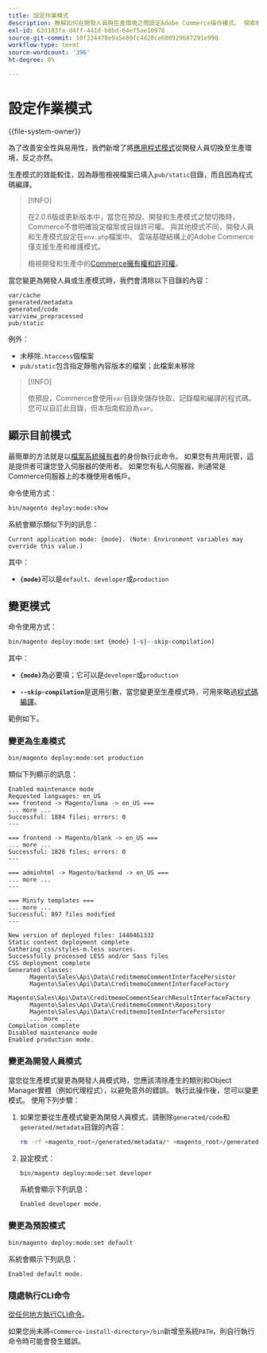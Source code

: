 ```yaml
---
title: 設定作業模式
description: 瞭解如何在開發人員與生產環境之間設定Adobe Commerce操作模式。 探索模式切換命令和安全性影響。
exl-id: 62d183fa-d4ff-441d-b8bd-64ef5ae10978
source-git-commit: 10f324478e9a5e80fc4d28ce680929687291e990
workflow-type: tm+mt
source-wordcount: '396'
ht-degree: 0%

---
```


# 設定作業模式

{{file-system-owner}}

為了改善安全性與易用性，我們新增了將[應用程式模式](../bootstrap/application-modes.md)從開發人員切換至生產環境，反之亦然。

生產模式的效能較佳，因為靜態檢視檔案已填入`pub/static`目錄，而且因為程式碼編譯。

>[!INFO]
>
>在2.0.6版或更新版本中，當您在預設、開發和生產模式之間切換時，Commerce不會明確設定檔案或目錄許可權。 與其他模式不同，開發人員和生產模式設定在`env.php`檔案中。 雲端基礎結構上的Adobe Commerce僅支援生產和維護模式。
>
>檢視開發和生產中的[Commerce擁有權和許可權](../deployment/file-system-permissions.md)。

當您變更為開發人員或生產模式時，我們會清除以下目錄的內容：

```
var/cache
generated/metadata
generated/code
var/view_preprocessed
pub/static
```

例外：

- 未移除`.htaccess`個檔案
- `pub/static`包含指定靜態內容版本的檔案；此檔案未移除

>[!INFO]
>
>依預設，Commerce會使用`var`目錄來儲存快取、記錄檔和編譯的程式碼。 您可以自訂此目錄，但本指南假設為`var`。

## 顯示目前模式

最簡單的方法就是以[檔案系統擁有者](../../installation/prerequisites/file-system/overview.md)的身份執行此命令。 如果您有共用託管，這是提供者可讓您登入伺服器的使用者。 如果您有私人伺服器，則通常是Commerce伺服器上的本機使用者帳戶。

命令使用方式：

```bash
bin/magento deploy:mode:show
```

系統會顯示類似下列的訊息：

```
Current application mode: {mode}. (Note: Environment variables may override this value.)
```

其中：

- **`{mode}`**&#x200B;可以是`default`、`developer`或`production`

## 變更模式

命令使用方式：

```bash
bin/magento deploy:mode:set {mode} [-s|--skip-compilation]
```

其中：

- **`{mode}`**&#x200B;為必要項；它可以是`developer`或`production`

- **`--skip-compilation`**&#x200B;是選用引數，當您變更至生產模式時，可用來略過[程式碼編譯](../cli/code-compiler.md)。

範例如下。

### 變更為生產模式

```bash
bin/magento deploy:mode:set production
```

類似下列顯示的訊息：

```
Enabled maintenance mode
Requested languages: en_US
=== frontend -> Magento/luma -> en_US ===
... more ...
Successful: 1884 files; errors: 0
---

=== frontend -> Magento/blank -> en_US ===
... more ...
Successful: 1828 files; errors: 0
---

=== adminhtml -> Magento/backend -> en_US ===
... more ...
---

=== Minify templates ===
... more ...
Successful: 897 files modified
---

New version of deployed files: 1440461332
Static content deployment complete
Gathering css/styles-m.less sources.
Successfully processed LESS and/or Sass files
CSS deployment complete
Generated classes:
      Magento\Sales\Api\Data\CreditmemoCommentInterfacePersistor
      Magento\Sales\Api\Data\CreditmemoCommentInterfaceFactory
      Magento\Sales\Api\Data\CreditmemoCommentSearchResultInterfaceFactory
      Magento\Sales\Api\Data\CreditmemoComment\Repository
      Magento\Sales\Api\Data\CreditmemoItemInterfacePersistor
      ... more ...
Compilation complete
Disabled maintenance mode
Enabled production mode.
```

### 變更為開發人員模式

當您從生產模式變更為開發人員模式時，您應該清除產生的類別和Object Manager實體（例如代理程式），以避免意外的錯誤。 執行此操作後，您可以變更模式。 使用下列步驟：

1. 如果您要從生產模式變更為開發人員模式，請刪除`generated/code`和`generated/metadata`目錄的內容：

   ```bash
   rm -rf <magento_root>/generated/metadata/* <magento_root>/generated/code/*
   ```

1. 設定模式：

   ```bash
   bin/magento deploy:mode:set developer
   ```

   系統會顯示下列訊息：

   ```
   Enabled developer mode.
   ```

### 變更為預設模式

```bash
bin/magento deploy:mode:set default
```

系統會顯示下列訊息：

```
Enabled default mode.
```

### 隨處執行CLI命令

[從任何地方執行CLI命令](../cli/config-cli.md#config-install-cli-first)。

如果您尚未將`<Commerce-install-directory>/bin`新增至系統`PATH`，則自行執行命令時可能會發生錯誤。

